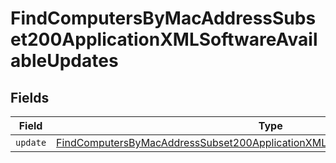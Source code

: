 # FindComputersByMacAddressSubset200ApplicationXMLSoftwareAvailableUpdates


## Fields

| Field                                                                                                                                                                                       | Type                                                                                                                                                                                        | Required                                                                                                                                                                                    | Description                                                                                                                                                                                 |
| ------------------------------------------------------------------------------------------------------------------------------------------------------------------------------------------- | ------------------------------------------------------------------------------------------------------------------------------------------------------------------------------------------- | ------------------------------------------------------------------------------------------------------------------------------------------------------------------------------------------- | ------------------------------------------------------------------------------------------------------------------------------------------------------------------------------------------- |
| `update`                                                                                                                                                                                    | [FindComputersByMacAddressSubset200ApplicationXMLSoftwareAvailableUpdatesUpdate](../../models/operations/findcomputersbymacaddresssubset200applicationxmlsoftwareavailableupdatesupdate.md) | :heavy_minus_sign:                                                                                                                                                                          | N/A                                                                                                                                                                                         |